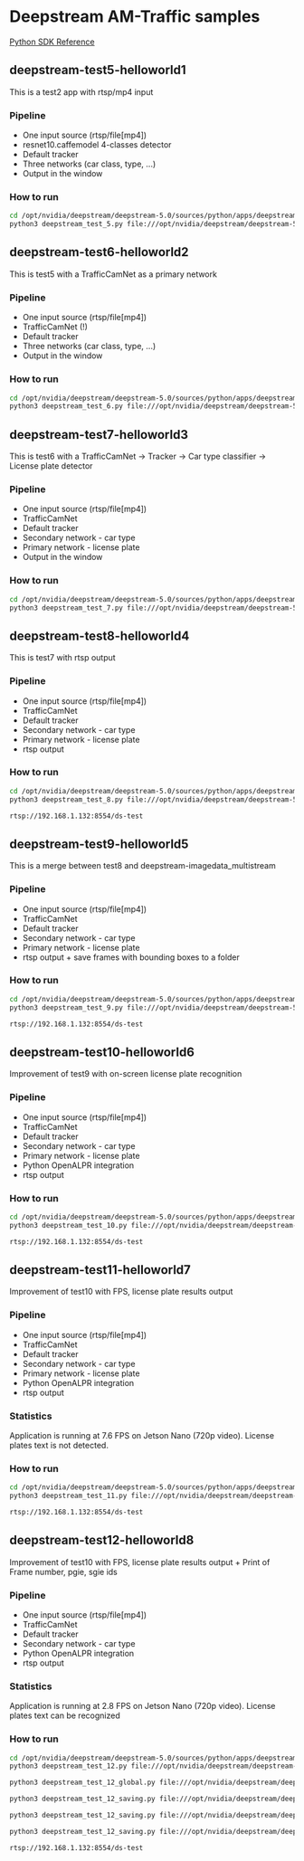# Deepstream AM-Traffic samples

[Python SDK Reference](https://docs.nvidia.com/metropolis/deepstream/python-api/index.html)

## deepstream-test5-helloworld1

This is a test2 app with rtsp/mp4 input

### Pipeline
- One input source (rtsp/file[mp4])
- resnet10.caffemodel 4-classes detector
- Default tracker
- Three networks (car class, type, ...)
- Output in the window

### How to run

```sh
cd /opt/nvidia/deepstream/deepstream-5.0/sources/python/apps/deepstream-test5-helloworld1
python3 deepstream_test_5.py file:///opt/nvidia/deepstream/deepstream-5.0/samples/streams/sample_720p.mp4
```

## deepstream-test6-helloworld2

This is test5 with a TrafficCamNet as a primary network

### Pipeline
- One input source (rtsp/file[mp4])
- TrafficCamNet (!)
- Default tracker
- Three networks (car class, type, ...)
- Output in the window

### How to run

```sh
cd /opt/nvidia/deepstream/deepstream-5.0/sources/python/apps/deepstream-test6-helloworld2
python3 deepstream_test_6.py file:///opt/nvidia/deepstream/deepstream-5.0/samples/streams/sample_720p.mp4
```

## deepstream-test7-helloworld3

This is test6 with a TrafficCamNet -> Tracker -> Car type classifier -> License plate detector

### Pipeline
- One input source (rtsp/file[mp4])
- TrafficCamNet 
- Default tracker
- Secondary network - car type
- Primary network - license plate
- Output in the window

### How to run

```sh
cd /opt/nvidia/deepstream/deepstream-5.0/sources/python/apps/deepstream-test7-helloworld3
python3 deepstream_test_7.py file:///opt/nvidia/deepstream/deepstream-5.0/samples/streams/StreamRecord_cam2_test.mp4
```

## deepstream-test8-helloworld4

This is test7 with rtsp output

### Pipeline
- One input source (rtsp/file[mp4])
- TrafficCamNet 
- Default tracker
- Secondary network - car type
- Primary network - license plate
- rtsp output 

### How to run

```sh
cd /opt/nvidia/deepstream/deepstream-5.0/sources/python/apps/deepstream-test8-helloworld4
python3 deepstream_test_8.py file:///opt/nvidia/deepstream/deepstream-5.0/samples/streams/StreamRecord_cam2_test.mp4

rtsp://192.168.1.132:8554/ds-test
```

## deepstream-test9-helloworld5

This is a merge between test8 and deepstream-imagedata_multistream

### Pipeline
- One input source (rtsp/file[mp4])
- TrafficCamNet 
- Default tracker
- Secondary network - car type
- Primary network - license plate
- rtsp output + save frames with bounding boxes to a folder


### How to run

```sh
cd /opt/nvidia/deepstream/deepstream-5.0/sources/python/apps/deepstream-test9-helloworld5
python3 deepstream_test_9.py file:///opt/nvidia/deepstream/deepstream-5.0/samples/streams/StreamRecord_cam2_test.mp4

rtsp://192.168.1.132:8554/ds-test
```


## deepstream-test10-helloworld6

Improvement of test9 with on-screen license plate recognition

### Pipeline
- One input source (rtsp/file[mp4])
- TrafficCamNet 
- Default tracker
- Secondary network - car type
- Primary network - license plate
- Python OpenALPR integration
- rtsp output


### How to run

```sh
cd /opt/nvidia/deepstream/deepstream-5.0/sources/python/apps/deepstream-test10-helloworld6
python3 deepstream_test_10.py file:///opt/nvidia/deepstream/deepstream-5.0/samples/streams/StreamRecord_cam2_test.mp4

rtsp://192.168.1.132:8554/ds-test
```

## deepstream-test11-helloworld7

Improvement of test10 with FPS, license plate results output

### Pipeline
- One input source (rtsp/file[mp4])
- TrafficCamNet 
- Default tracker
- Secondary network - car type
- Primary network - license plate
- Python OpenALPR integration
- rtsp output

### Statistics
Application is running at 7.6 FPS on Jetson Nano (720p video). License plates text is not detected.

### How to run

```sh
cd /opt/nvidia/deepstream/deepstream-5.0/sources/python/apps/deepstream-test11-helloworld7
python3 deepstream_test_11.py file:///opt/nvidia/deepstream/deepstream-5.0/samples/streams/StreamRecord_cam2_test.mp4

rtsp://192.168.1.132:8554/ds-test
```

## deepstream-test12-helloworld8

Improvement of test10 with FPS, license plate results output
+
Print of Frame number, pgie, sgie ids

### Pipeline
- One input source (rtsp/file[mp4])
- TrafficCamNet 
- Default tracker
- Secondary network - car type
- Python OpenALPR integration
- rtsp output

### Statistics
Application is running at 2.8 FPS on Jetson Nano (720p video). License plates text can be recognized

### How to run

```sh
cd /opt/nvidia/deepstream/deepstream-5.0/sources/python/apps/deepstream-test12-helloworld8
python3 deepstream_test_12.py file:///opt/nvidia/deepstream/deepstream-5.0/samples/streams/StreamRecord_cam2_test.mp4

python3 deepstream_test_12_global.py file:///opt/nvidia/deepstream/deepstream-5.0/samples/streams/StreamRecord_cam2_test.mp4

python3 deepstream_test_12_saving.py file:///opt/nvidia/deepstream/deepstream-5.0/samples/streams/StreamRecord_cam2_test2.mp4

python3 deepstream_test_12_saving.py file:///opt/nvidia/deepstream/deepstream-5.0/samples/streams/StreamRecord_cam2_test3.mp4

python3 deepstream_test_12_saving.py file:///opt/nvidia/deepstream/deepstream-5.0/samples/streams/StreamRecord_cam2_test4.mp4

rtsp://192.168.1.132:8554/ds-test
```